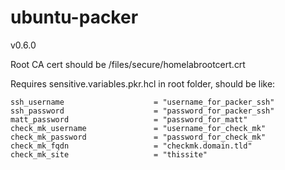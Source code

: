 # ubuntu-packer

v0.6.0

Root CA cert should be /files/secure/homelabrootcert.crt

Requires sensitive.variables.pkr.hcl in root folder, should be like:

```
ssh_username                    = "username_for_packer_ssh"
ssh_password                    = "password_for_packer_ssh"
matt_password                   = "password_for_matt"
check_mk_username               = "username_for_check_mk"
check_mk_password               = "password_for_check_mk"
check_mk_fqdn                   = "checkmk.domain.tld"
check_mk_site                   = "thissite"
```
 
